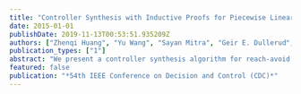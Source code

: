 ```yaml
---
title: "Controller Synthesis with Inductive Proofs for Piecewise Linear Systems: An SMT-Based Algorithm"
date: 2015-01-01
publishDate: 2019-11-13T00:53:51.935209Z
authors: ["Zhenqi Huang", "Yu Wang", "Sayan Mitra", "Geir E. Dullerud", "Swarat Chaudhuri"]
publication_types: ["1"]
abstract: "We present a controller synthesis algorithm for reach-avoid problems for piecewise linear discrete-time systems. Our algorithm relies on SMT solvers and in this paper we focus on piecewise constant control strategies. Our algorithm generates feedback control laws together with inductive proofs of unbounded time safety and progress properties with respect to the reach-avoid sets. Under a reasonable robustness assumption, the algorithm is shown to be complete. That is, it either generates a controller of the above type along with a proof of correctness, or it establishes the impossibility of the existence of such controllers. To achieve this, the algorithm iteratively attempts to solve a weakened and strengthened versions of the SMT encoding of the reach-avoid problem. We present preliminary experimental results on applying this algorithm based on a prototype implementation."
featured: false
publication: "*54th IEEE Conference on Decision and Control (CDC)*"
---
```


